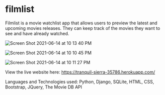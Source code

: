# filmlist

Filmlist is a movie watchlist app that allows users to preview the latest and upcoming movies releases. They can keep track of the movies they want to see and have already watched.

![Screen Shot 2021-06-14 at 10 13 40 PM](https://user-images.githubusercontent.com/78372567/121983211-f1a9f780-cd5e-11eb-89dc-8ee36cb52a2a.png)

![Screen Shot 2021-06-14 at 10 10 45 PM](https://user-images.githubusercontent.com/78372567/121983253-05555e00-cd5f-11eb-8ebb-4b479cf15a06.png)

![Screen Shot 2021-06-14 at 10 11 27 PM](https://user-images.githubusercontent.com/78372567/121983303-1c944b80-cd5f-11eb-99a9-f7203c4e5c42.png)

View the live website here: https://tranquil-sierra-35786.herokuapp.com/

Languages and Technologies used:
Python,
Django, 
SQLite, 
HTML, 
CSS, 
Bootstrap, 
JQuery, 
The Movie DB API
